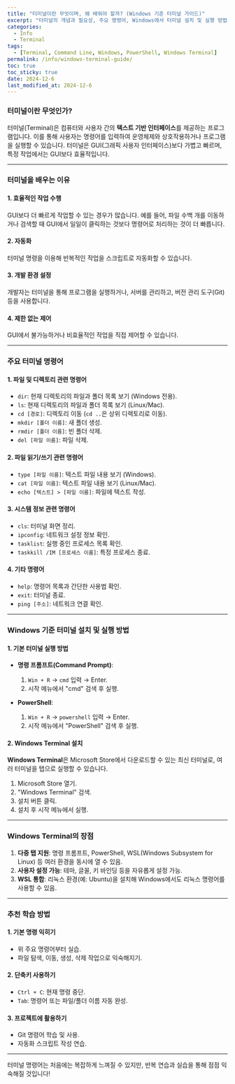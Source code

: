 ```yaml
---
title: "터미널이란 무엇이며, 왜 배워야 할까? (Windows 기준 터미널 가이드)"
excerpt: "터미널의 개념과 필요성, 주요 명령어, Windows에서 터미널 설치 및 실행 방법을 정리한 가이드입니다."
categories:
  - Info
  - Terminal
tags:
  - [Terminal, Command Line, Windows, PowerShell, Windows Terminal]
permalink: /info/windows-terminal-guide/
toc: true
toc_sticky: true
date: 2024-12-6
last_modified_at: 2024-12-6
---
```


### 터미널이란 무엇인가?
터미널(Terminal)은 컴퓨터와 사용자 간의 **텍스트 기반 인터페이스**를 제공하는 프로그램입니다. 이를 통해 사용자는 명령어를 입력하여 운영체제와 상호작용하거나 프로그램을 실행할 수 있습니다. 터미널은 GUI(그래픽 사용자 인터페이스)보다 가볍고 빠르며, 특정 작업에서는 GUI보다 효율적입니다.

---

### 터미널을 배우는 이유

#### 1. **효율적인 작업 수행**
GUI보다 더 빠르게 작업할 수 있는 경우가 많습니다. 예를 들어, 파일 수백 개를 이동하거나 검색할 때 GUI에서 일일이 클릭하는 것보다 명령어로 처리하는 것이 더 빠릅니다.

#### 2. **자동화**
터미널 명령을 이용해 반복적인 작업을 스크립트로 자동화할 수 있습니다.

#### 3. **개발 환경 설정**
개발자는 터미널을 통해 프로그램을 실행하거나, 서버를 관리하고, 버전 관리 도구(Git) 등을 사용합니다.

#### 4. **제한 없는 제어**
GUI에서 불가능하거나 비효율적인 작업을 직접 제어할 수 있습니다.

---

### 주요 터미널 명령어

#### **1. 파일 및 디렉토리 관련 명령어**  
- `dir`: 현재 디렉토리의 파일과 폴더 목록 보기 (Windows 전용).  
- `ls`: 현재 디렉토리의 파일과 폴더 목록 보기 (Linux/Mac).  
- `cd [경로]`: 디렉토리 이동 (`cd ..`은 상위 디렉토리로 이동).  
- `mkdir [폴더 이름]`: 새 폴더 생성.  
- `rmdir [폴더 이름]`: 빈 폴더 삭제.  
- `del [파일 이름]`: 파일 삭제.  

#### **2. 파일 읽기/쓰기 관련 명령어**  
- `type [파일 이름]`: 텍스트 파일 내용 보기 (Windows).  
- `cat [파일 이름]`: 텍스트 파일 내용 보기 (Linux/Mac).  
- `echo [텍스트] > [파일 이름]`: 파일에 텍스트 작성.  

#### **3. 시스템 정보 관련 명령어**  
- `cls`: 터미널 화면 정리.  
- `ipconfig`: 네트워크 설정 정보 확인.  
- `tasklist`: 실행 중인 프로세스 목록 확인.  
- `taskkill /IM [프로세스 이름]`: 특정 프로세스 종료.  

#### **4. 기타 명령어**  
- `help`: 명령어 목록과 간단한 사용법 확인.  
- `exit`: 터미널 종료.  
- `ping [주소]`: 네트워크 연결 확인.  

---

### Windows 기준 터미널 설치 및 실행 방법

#### **1. 기본 터미널 실행 방법**
- **명령 프롬프트(Command Prompt)**:
  1. `Win + R` → `cmd` 입력 → Enter.  
  2. 시작 메뉴에서 "cmd" 검색 후 실행.

- **PowerShell**:
  1. `Win + R` → `powershell` 입력 → Enter.  
  2. 시작 메뉴에서 "PowerShell" 검색 후 실행.

#### **2. Windows Terminal 설치**
**Windows Terminal**은 Microsoft Store에서 다운로드할 수 있는 최신 터미널로, 여러 터미널을 탭으로 실행할 수 있습니다.
1. Microsoft Store 열기.  
2. "Windows Terminal" 검색.  
3. 설치 버튼 클릭.  
4. 설치 후 시작 메뉴에서 실행.

---

### Windows Terminal의 장점
1. **다중 탭 지원**: 명령 프롬프트, PowerShell, WSL(Windows Subsystem for Linux) 등 여러 환경을 동시에 열 수 있음.  
2. **사용자 설정 가능**: 테마, 글꼴, 키 바인딩 등을 자유롭게 설정 가능.  
3. **WSL 통합**: 리눅스 환경(예: Ubuntu)을 설치해 Windows에서도 리눅스 명령어를 사용할 수 있음.

---

### 추천 학습 방법

#### 1. **기본 명령 익히기**
- 위 주요 명령어부터 실습.
- 파일 탐색, 이동, 생성, 삭제 작업으로 익숙해지기.

#### 2. **단축키 사용하기**
- `Ctrl + C`: 현재 명령 중단.
- `Tab`: 명령어 또는 파일/폴더 이름 자동 완성.

#### 3. **프로젝트에 활용하기**
- Git 명령어 학습 및 사용.
- 자동화 스크립트 작성 연습.

---

터미널 명령어는 처음에는 복잡하게 느껴질 수 있지만, 반복 연습과 실습을 통해 점점 익숙해질 것입니다!
